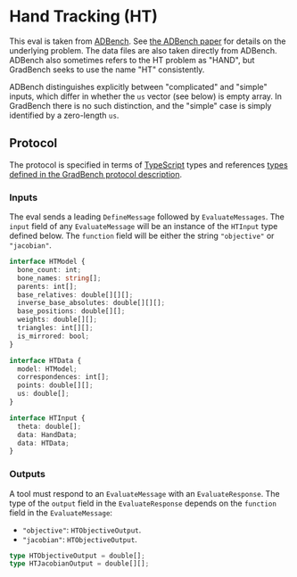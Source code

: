 # Hand Tracking (HT)

This eval is taken from
[ADBench](https://github.com/microsoft/ADBench). See [the ADBench
paper](https://arxiv.org/abs/1807.10129) for details on the underlying
problem. The data files are also taken directly from ADBench. ADBench
also sometimes refers to the HT problem as "HAND", but GradBench seeks
to use the name "HT" consistently.

ADBench distinguishes explicitly between "complicated" and "simple"
inputs, which differ in whether the `us` vector (see below) is empty
array. In GradBench there is no such distinction, and the "simple"
case is simply identified by a zero-length `us`.

## Protocol

The protocol is specified in terms of [TypeScript][] types and
references [types defined in the GradBench protocol
description](https://github.com/gradbench/gradbench?tab=readme-ov-file#types).

### Inputs

The eval sends a leading `DefineMessage` followed by
`EvaluateMessages`. The `input` field of any `EvaluateMessage` will be
an instance of the `HTInput` type defined below. The `function` field
will be either the string `"objective"` or `"jacobian"`.


```typescript
interface HTModel {
  bone_count: int;
  bone_names: string[];
  parents: int[];
  base_relatives: double[][][];
  inverse_base_absolutes: double[][][];
  base_positions: double[][];
  weights: double[][];
  triangles: int[][];
  is_mirrored: bool;
}

interface HTData {
  model: HTModel;
  correspondences: int[];
  points: double[][];
  us: double[];
}

interface HTInput {
  theta: double[];
  data: HandData;
  data: HTData;
}
```

### Outputs

A tool must respond to an `EvaluateMessage` with an
`EvaluateResponse`. The type of the `output` field in the
`EvaluateResponse` depends on the `function` field in the
`EvaluateMessage`:

* `"objective"`: `HTObjectiveOutput`.
* `"jacobian"`: `HTObjectiveOutput`.

```typescript
type HTObjectiveOutput = double[];
type HTJacobianOutput = double[][];
```

[typescript]: https://www.typescriptlang.org/
